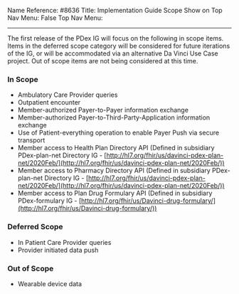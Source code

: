 Name Reference: #8636
Title: Implementation Guide Scope
Show on Top Nav Menu: False
Top Nav Menu: 

---

The first release of the PDex IG will focus on the following in scope items. Items in the deferred scope category will be considered for future iterations of the IG, or will be accommodated via an alternative Da Vinci Use Case project. Out of scope items are not being considered at this time.
	
### In Scope
	
- Ambulatory Care Provider queries
- Outpatient encounter
- Member-authorized Payer-to-Payer information exchange
- Member-authorized Payer-to-Third-Party-Application information exchange
- Use of Patient-everything operation to enable Payer Push via secure transport
- Member access to Health Plan Directory API (Defined in subsidiary PDex-plan-net Directory IG - [http://hl7.org/fhir/us/davinci-pdex-plan-net/2020Feb/](http://hl7.org/fhir/us/davinci-pdex-plan-net/2020Feb/))
- Member access to Pharmacy Directory API (Defined in subsidiary PDex-plan-net Directory IG - [http://hl7.org/fhir/us/davinci-pdex-plan-net/2020Feb/](http://hl7.org/fhir/us/davinci-pdex-plan-net/2020Feb/))
- Member access to Plan Drug Formulary API (Defined in subsidiary PDex-formulary IG - [http://hl7.org/fhir/us/Davinci-drug-formulary/](http://hl7.org/fhir/us/Davinci-drug-formulary/))
	
### Deferred Scope
	
- In Patient Care Provider queries
- Provider initiated data push
	
### Out of Scope
	
- Wearable device data



